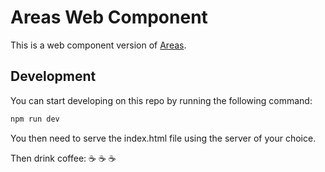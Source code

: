 # Areas Web Component

This is a web component version of [Areas](https://github.com/bimdata/areas).

## Development

You can start developing on this repo by running the following command:

```bash
npm run dev
```

You then need to serve the index.html file using the server of your choice.

Then drink coffee: :coffee: :coffee: :coffee:
